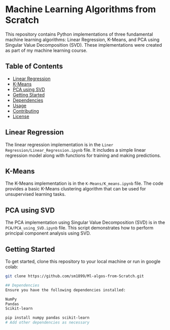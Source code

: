 # Machine Learning Algorithms from Scratch

This repository contains Python implementations of three fundamental machine learning algorithms: Linear Regression, K-Means, and PCA using Singular Value Decomposition (SVD). These implementations were created as part of my machine learning course.

## Table of Contents

- [Linear Regression](#linear-regression)
- [K-Means](#k-means)
- [PCA using SVD](#pca-using-svd)
- [Getting Started](#getting-started)
- [Dependencies](#dependencies)
- [Usage](#usage)
- [Contributing](#contributing)
- [License](#license)

## Linear Regression

The linear regression implementation is in the `Liner Regression/Linear_Regression.ipynb` file. It includes a simple linear regression model along with functions for training and making predictions.

## K-Means

The K-Means implementation is in the `K-Means/K_means.ipynb` file. The code provides a basic K-Means clustering algorithm that can be used for unsupervised learning tasks.

## PCA using SVD

The PCA implementation using Singular Value Decomposition (SVD) is in the `PCA/PCA_using_SVD.ipynb` file. This script demonstrates how to perform principal component analysis using SVD.

## Getting Started

To get started, clone this repository to your local machine or run in google colab:

```bash
git clone https://github.com/sm1899/Ml-algos-from-Scratch.git

## Dependencies
Ensure you have the following dependencies installed:

NumPy
Pandas
Scikit-learn

pip install numpy pandas scikit-learn
# Add other dependencies as necessary

